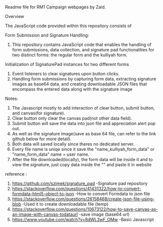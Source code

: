 Readme file for RM1 Campaign webpages by Zaid.

Overview

The JavaScript code provided within this repository consists of

Form Submission and Signature Handling:

1. This repository contains JavaScript code that enables the handling of form submissions, data collection, and signature pad functionalities for two distinct forms: the regular form and the kulliyah form.

Initialization of SignaturePad instances for two different forms
1. Event listeners to clear signatures upon button clicks.
2. Handling form submissions by capturing form data, extracting signature images as base64 data, and creating downloadable JSON files that encompass the entered data along with the signature image

Notes:
1. The Javascript mostly to add interaction of clear button, submit button, and canvas(for signature).
2. Clear button only clear the canvas pad(not other data field).
3. Submit button will save the data into json file and appreciation alert pop out.
4. As well as the signature image(save as base 64 file, can refer to the link github below for more detail).
5. Both data will saved locally since theres no dedicated server.
6. Every file name is uniqe since it save the "name_kulliyah_form_data" or "name_form_data" name = user name.
7. After the file downloaded(locally), the form data will be inside it and to view the signature, just copy data inside the "" and paste it in website


reference : 
1. https://github.com/szimek/signature_pad   -Signature pad repository
2. https://stackoverflow.com/questions/41431322/how-to-convert-formdata-html5-object-to-json   -How to convert Formdata to json file
3. https://stackoverflow.com/questions/26158468/create-json-file-using-blob   -Used it to create downloadable file (temp)
4. https://stackoverflow.com/questions/10673122/how-to-save-canvas-as-an-image-with-canvas-todataurl   -save image (base64 url)
5. https://www.youtube.com/watch?v=8dWL3wF_OMw -Basic Javascript

